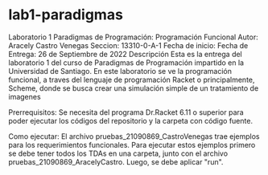 # lab1-paradigmas

Laboratorio 1 Paradigmas de Programación: Programación Funcional
Autor: Aracely Castro Venegas
Seccion: 13310-0-A-1
Fecha de inicio: 
Fecha de Entrega: 26 de Septiembre de 2022
Descripción
Esta es la entrega del laboratorio 1 del curso de Paradigmas de Programación 
impartido en la Universidad de Santiago. En este laboratorio se ve la programación 
funcional, a traves del lenguaje de programación Racket o principalmente, Scheme, donde 
se busca crear una simulación simple de un tratamiento de imagenes

Prerrequisitos:
Se necesita del programa Dr.Racket 6.11 o superior para poder ejecutar los códigos 
del repositorio y la carpeta con código fuente.

Como ejecutar:
El archivo pruebas_21090869_CastroVenegas trae ejemplos para los requerimientos funcionales. Para ejecutar 
estos ejemplos primero se debe tener todos los TDAs en una carpeta, junto con el archivo pruebas_21090869_AracelyCastro. Luego, se 
debe aplicar "run".